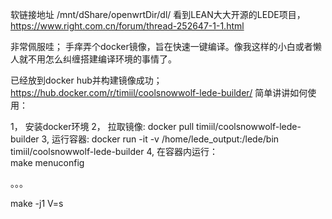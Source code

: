 软链接地址   /mnt/dShare/openwrtDir/dl/
看到LEAN大大开源的LEDE项目，https://www.right.com.cn/forum/thread-252647-1-1.html

非常佩服哇； 手痒弄个docker镜像，旨在快速一键编译。像我这样的小白或者懒人就不用怎么纠缠搭建编译环境的事情了。

已经放到docker hub并构建镜像成功； https://hub.docker.com/r/timiil/coolsnowwolf-lede-builder/
简单讲讲如何使用：

1， 安装docker环境 
2， 拉取镜像:  docker pull timiil/coolsnowwolf-lede-builder
3,   运行容器:  docker run -it -v /home/lede_output:/lede/bin timiil/coolsnowwolf-lede-builder
4, 在容器内运行：  
make menuconfig

。。。

make -j1 V=s